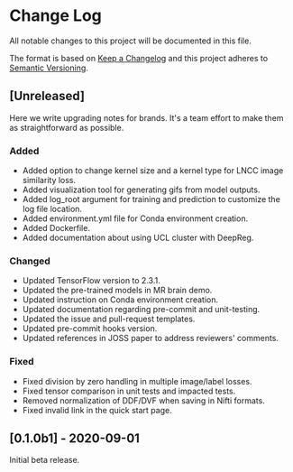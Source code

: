 # Change Log

All notable changes to this project will be documented in this file.

The format is based on [Keep a Changelog](http://keepachangelog.com/) and this project
adheres to [Semantic Versioning](http://semver.org/).

## [Unreleased]

Here we write upgrading notes for brands. It's a team effort to make them as
straightforward as possible.

### Added

- Added option to change kernel size and a kernel type for LNCC image similarity loss.
- Added visualization tool for generating gifs from model outputs.
- Added log_root argument for training and prediction to customize the log file
  location.
- Added environment.yml file for Conda environment creation.
- Added Dockerfile.
- Added documentation about using UCL cluster with DeepReg.

### Changed

- Updated TensorFlow version to 2.3.1.
- Updated the pre-trained models in MR brain demo.
- Updated instruction on Conda environment creation.
- Updated documentation regarding pre-commit and unit-testing.
- Updated the issue and pull-request templates.
- Updated pre-commit hooks version.
- Updated references in JOSS paper to address reviewers' comments.

### Fixed

- Fixed division by zero handling in multiple image/label losses.
- Fixed tensor comparison in unit tests and impacted tests.
- Removed normalization of DDF/DVF when saving in Nifti formats.
- Fixed invalid link in the quick start page.

## [0.1.0b1] - 2020-09-01

Initial beta release.
